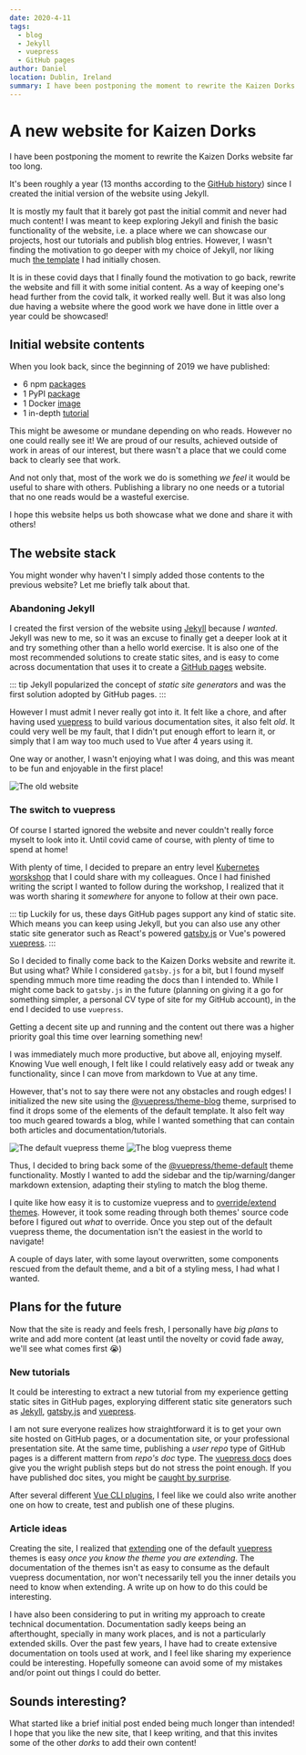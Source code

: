 ```yaml
---
date: 2020-4-11
tags:
  - blog
  - Jekyll
  - vuepress
  - GitHub pages
author: Daniel
location: Dublin, Ireland
summary: I have been postponing the moment to rewrite the Kaizen Dorks website far too long. It's been roughly a year (13 months according to the GitHub history) since I created the initial version of the website using Jekyll.
---
```


# A new website for Kaizen Dorks

I have been postponing the moment to rewrite the Kaizen Dorks website far too long.

It's been roughly a year (13 months according to the [GitHub history](https://github.com/kaizendorks/kaizendorks.github.io/commit/45a134dc01de75639495b02b4ce2c2f7b2ee37a0)) since I created the initial version of the website using Jekyll.

It is mostly my fault that it barely got past the initial commit and never had much content! I was meant to keep exploring Jekyll and finish the basic functionality of the website, i.e. a place where we can showcase our projects, host our tutorials and publish blog entries. However, I wasn't finding the motivation to go deeper with my choice of Jekyll, nor liking much [the template](https://github.com/mmistakes/minimal-mistakes) I had initially chosen.

It is in these covid days that I finally found the motivation to go back, rewrite the website and fill it with some initial content. As a way of keeping one's head further from the covid talk, it worked really well. But it was also long due having a website where the good work we have done in little over a year could be showcased!

## Initial website contents

When you look back, since the beginning of 2019 we have published:
- 6 npm [packages](/tag/npm/)
- 1 PyPI [package](/tag/PyPI/)
- 1 Docker [image](/tag/Docker%20Hub/)
- 1 in-depth [tutorial](/tutorials/kubernetes/)

This might be awesome or mundane depending on who reads. However no one could really see it! We are proud of our results, achieved outside of work in areas of our interest, but there wasn't a place that we could come back to clearly see that work.

And not only that, most of the work we do is something _we feel_ it would be useful to share with others. Publishing a library no one needs or a tutorial that no one reads would be a wasteful exercise.

I hope this website helps us both showcase what we done and share it with others!

## The website stack

You might wonder why haven't I simply added those contents to the previous website? Let me briefly talk about that.

### Abandoning Jekyll

I created the first version of the website using [Jekyll](https://jekyllrb.com/) because _I wanted_. Jekyll was new to me, so it was an excuse to finally get a deeper look at it and try something other than a hello world exercise. It is also one of the most recommended solutions to create static sites, and is easy to come across documentation that uses it to create a [GitHub pages](https://help.github.com/en/articles/setting-up-your-github-pages-site-locally-with-jekyll) website.

::: tip
Jekyll popularized the concept of _static site generators_ and was the first solution adopted by GitHub pages.
:::

However I must admit I never really got into it. It felt like a chore, and after having used [vuepress](https://vuepress.vuejs.org/) to build various documentation sites, it also felt _old_. It could very well be my fault, that I didn't put enough effort to learn it, or simply that I am way too much used to Vue after 4 years using it.

One way or another, I wasn't enjoying what I was doing, and this was meant to be fun and enjoyable in the first place!

![The old website](./images/2020-04-11-new-website/old-website.png)

### The switch to vuepress

Of course I started ignored the website and never couldn't really force myselt to look into it. Until covid came of course, with plenty of time to spend at home!

With plenty of time, I decided to prepare an entry level [Kubernetes worskshop](/tutorials/kubernetes/) that I could share with my colleagues. Once I had finished writing the script I wanted to follow during the workshop, I realized that it was worth sharing it _somewhere_ for anyone to follow at their own pace.

::: tip
Luckily for us, these days GitHub pages support any kind of static site. Which means you can keep using Jekyll, but you can also use any other static site generator such as React's powered [gatsby.js](https://www.gatsbyjs.org/) or Vue's powered [vuepress](https://vuepress.vuejs.org/).
:::

So I decided to finally come back to the Kaizen Dorks website and rewrite it. But using what? While I considered `gatsby.js` for a bit, but I found myself spending mmuch more time reading the docs than I intended to. While I might come back to `gatsby.js` in the future (planning on giving it a go for something simpler, a personal CV type of site for my GitHub account), in the end I decided to use `vuepress`.

Getting a decent site up and running and the content out there was a higher priority goal this time over learning something new!

I was immediately much more productive, but above all, enjoying myself. Knowing Vue well enough, I felt like I could relatively easy add or tweak any functionality, since I can move from markdown to Vue at any time.

However, that's not to say there were not any obstacles and rough edges! I initialized the new site using the [@vuepress/theme-blog](https://vuepress-theme-blog.ulivz.com/) theme, surprised to find it drops some of the elements of the default template. It also felt way too much geared towards a blog, while I wanted something that can contain both articles and documentation/tutorials.

![The default vuepress theme](./images/2020-04-11-new-website/vuepress-default-theme.png)
![The blog vuepress theme](./images/2020-04-11-new-website/vuepress-blog-theme.png)

Thus, I decided to bring back some of the [@vuepress/theme-default](https://github.com/vuejs/vuepress/tree/master/packages/%40vuepress/theme-default) theme functionality. Mostly I wanted to add the sidebar and the tip/warning/danger markdown extension, adapting their styling to match the blog theme.

I quite like how easy it is to customize vuepress and to [override/extend themes](https://vuepress.vuejs.org/theme/inheritance.html#motivation). However, it took some reading through both themes' source code before I figured out _what_ to override. Once you step out of the default vuepress theme, the documentation isn't the easiest in the world to navigate!

A couple of days later, with some layout overwritten, some components rescued from the default theme, and a bit of a styling mess, I had what I wanted.

## Plans for the future

Now that the site is ready and feels fresh, I personally have _big plans_ to write and add more content (at least until the novelty or covid fade away, we'll see what comes first 😭)

### New tutorials

It could be interesting to extract a new tutorial from my experience getting static sites in GitHub pages, explorying different static site generators such as [Jekyll](https://jekyllrb.com/), [gatsby.js](https://www.gatsbyjs.org/) and [vuepress](https://vuepress.vuejs.org/).

I am not sure everyone realizes how straightforward it is to get your own site hosted on GitHub pages, or a documentation site, or your professional presentation site. At the same time, publishing a _user repo_ type of GitHub pages is a different mattern from _repo's doc_ type. The [vuepress docs](https://vuepress.vuejs.org/guide/deploy.html#github-pages) does give you the wright publish steps but do not stress the point enough. If you have published doc sites, you might be [caught by surprise](https://dev.to/javascripterika/deploy-a-react-app-as-a-github-user-page-with-yarn-3fka).

After several different [Vue CLI plugins](/tag/Vue%20CLI/), I feel like we could also write another one on how to create, test and publish one of these plugins.

### Article ideas

Creating the site, I realized that [extending](https://vuepress.vuejs.org/theme/inheritance.html#motivation) one of the default [vuepress](https://vuepress.vuejs.org/) themes is easy _once you know the theme you are extending_. The documentation of the themes isn't as easy to consume as the default vuepress documentation, nor won't necessarily tell you the inner details you need to know when extending. A write up on how to do this could be interesting.

I have also been considering to put in writing my approach to create technical documentation. Documentation sadly keeps being an afterthought, specially in many work places, and is not a particularly extended skills. Over the past few years, I have had to create extensive documentation on tools used at work, and I feel like sharing my experience could be interesting. Hopefully someone can avoid some of my mistakes and/or point out things I could do better.

## Sounds interesting?

What started like a brief initial post ended being much longer than intended! I hope that you like the new site, that I keep writing, and that this invites some of the other _dorks_ to add their own content!
